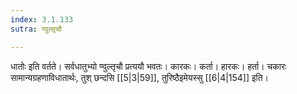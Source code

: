 ```yaml
---
index: 3.1.133
sutra: ण्वुल्तृचौ

---
```

धातोः इति वर्तते। सर्वधातुभ्यो ण्वुल्तृचौ प्रत्ययौ भवतः। कारकः। कर्ता। हारकः। हर्ता। चकारः सामान्यग्रहणाविधातार्थः, तुश् छन्दसि [[5|3|59]], तुरिष्ठैइमेयस्सु [[6|4|154]] इति।